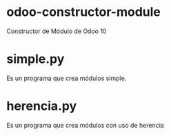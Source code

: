 # odoo-constructor-module
Constructor de Módulo de Odoo 10

# simple.py
Es un programa que crea módulos simple.

# herencia.py
Es un programa que crea módulos con uso de herencia
